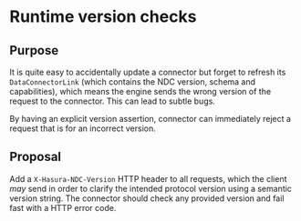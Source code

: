 # Runtime version checks

## Purpose

It is quite easy to accidentally update a connector but forget to refresh its `DataConnectorLink` (which contains the NDC version, schema and capabilities), which means the engine sends the wrong version of the request to the connector. This can lead to subtle bugs.

By having an explicit version assertion, connector can immediately reject a request that is for an incorrect version.

## Proposal

Add a `X-Hasura-NDC-Version` HTTP header to all requests, which the client _may_ send in order to clarify the intended protocol version using a semantic version string. The connector should check any provided version and fail fast with a HTTP error code.
